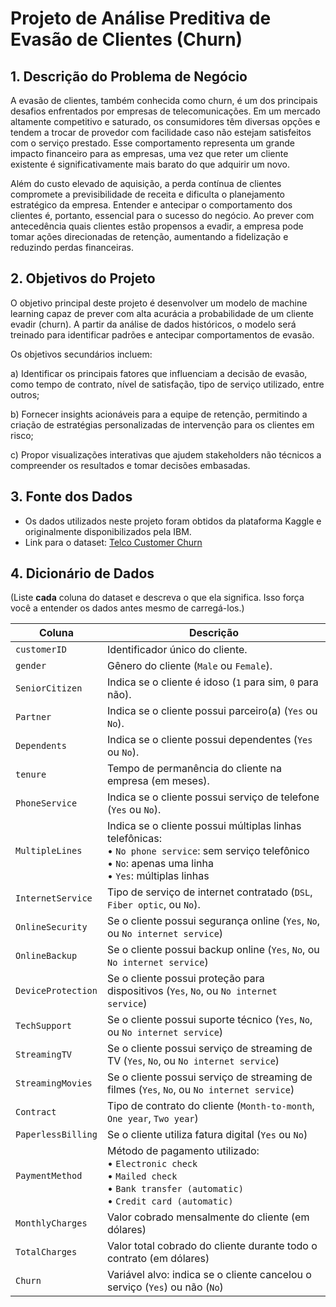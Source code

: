 # Projeto de Análise Preditiva de Evasão de Clientes (Churn)

## 1. Descrição do Problema de Negócio

A evasão de clientes, também conhecida como churn, é um dos principais desafios enfrentados por empresas de telecomunicações. Em um mercado altamente competitivo e saturado, os consumidores têm diversas opções e tendem a trocar de provedor com facilidade caso não estejam satisfeitos com o serviço prestado. Esse comportamento representa um grande impacto financeiro para as empresas, uma vez que reter um cliente existente é significativamente mais barato do que adquirir um novo.

Além do custo elevado de aquisição, a perda contínua de clientes compromete a previsibilidade de receita e dificulta o planejamento estratégico da empresa. Entender e antecipar o comportamento dos clientes é, portanto, essencial para o sucesso do negócio. Ao prever com antecedência quais clientes estão propensos a evadir, a empresa pode tomar ações direcionadas de retenção, aumentando a fidelização e reduzindo perdas financeiras.

## 2. Objetivos do Projeto

O objetivo principal deste projeto é desenvolver um modelo de machine learning capaz de prever com alta acurácia a probabilidade de um cliente evadir (churn). A partir da análise de dados históricos, o modelo será treinado para identificar padrões e antecipar comportamentos de evasão.

Os objetivos secundários incluem:

a) Identificar os principais fatores que influenciam a decisão de evasão, como tempo de contrato, nível de satisfação, tipo de serviço utilizado, entre outros;

b) Fornecer insights acionáveis para a equipe de retenção, permitindo a criação de estratégias personalizadas de intervenção para os clientes em risco;

c) Propor visualizações interativas que ajudem stakeholders não técnicos a compreender os resultados e tomar decisões embasadas.

## 3. Fonte dos Dados

* Os dados utilizados neste projeto foram obtidos da plataforma Kaggle e originalmente disponibilizados pela IBM.
* Link para o dataset: [Telco Customer Churn](https://www.kaggle.com/datasets/blastchar/telco-customer-churn)

## 4. Dicionário de Dados

(Liste **cada** coluna do dataset e descreva o que ela significa. Isso força você a entender os dados antes mesmo de carregá-los.)

| **Coluna**         | **Descrição**                                                                                     |
|--------------------|---------------------------------------------------------------------------------------------------|
| `customerID`       | Identificador único do cliente.                                                                   |
| `gender`           | Gênero do cliente (`Male` ou `Female`).                                                           |
| `SeniorCitizen`    | Indica se o cliente é idoso (`1` para sim, `0` para não).                                         |
| `Partner`          | Indica se o cliente possui parceiro(a) (`Yes` ou `No`).                                           |
| `Dependents`       | Indica se o cliente possui dependentes (`Yes` ou `No`).                                           |
| `tenure`           | Tempo de permanência do cliente na empresa (em meses).                                            |
| `PhoneService`     | Indica se o cliente possui serviço de telefone (`Yes` ou `No`).                                   |
| `MultipleLines`    | Indica se o cliente possui múltiplas linhas telefônicas: <br>• `No phone service`: sem serviço telefônico <br>• `No`: apenas uma linha <br>• `Yes`: múltiplas linhas |
| `InternetService` | Tipo de serviço de internet contratado (`DSL`, `Fiber optic`, ou `No`).|
| `OnlineSecurity` | Se o cliente possui segurança online (`Yes`, `No`, ou `No internet service`) |
| `OnlineBackup` | Se o cliente possui backup online (`Yes`, `No`, ou `No internet service`) |
| `DeviceProtection` | Se o cliente possui proteção para dispositivos (`Yes`, `No`, ou `No internet service`)|
| `TechSupport` | Se o cliente possui suporte técnico (`Yes`, `No`, ou `No internet service`) |
| `StreamingTV` | Se o cliente possui serviço de streaming de TV (`Yes`, `No`, ou `No internet service`) |
| `StreamingMovies` | Se o cliente possui serviço de streaming de filmes (`Yes`, `No`, ou `No internet service`) |
| `Contract` | Tipo de contrato do cliente (`Month-to-month`, `One year`, `Two year`) |
| `PaperlessBilling` | Se o cliente utiliza fatura digital (`Yes` ou `No`) |
| `PaymentMethod` | Método de pagamento utilizado: <br>• `Electronic check` <br>• `Mailed check` <br>• `Bank transfer (automatic)` <br>• `Credit card (automatic)`  |
| `MonthlyCharges`    | Valor cobrado mensalmente do cliente (em dólares) |
| `TotalCharges` | Valor total cobrado do cliente durante todo o contrato (em dólares) |
| `Churn`    | Variável alvo: indica se o cliente cancelou o serviço (`Yes`) ou não (`No`) |